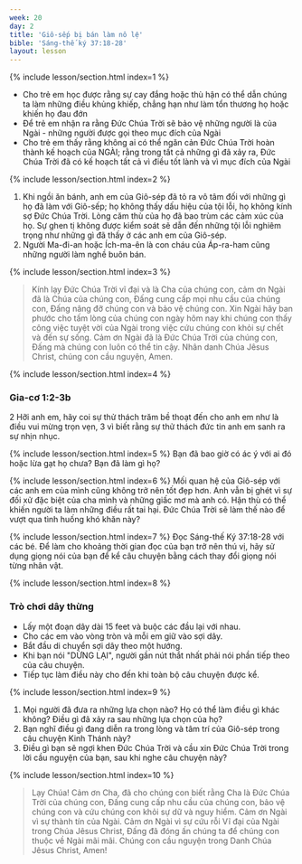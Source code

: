 ```yaml
---
week: 20
day: 2
title: 'Giô-sếp bị bán làm nô lệ'
bible: 'Sáng-thế ký 37:18-28'
layout: lesson
---
```



{% include lesson/section.html index=1 %}
- Cho trẻ em học được rằng sự cay đắng hoặc thù hận có thể dẫn chúng ta làm những điều khủng khiếp, chẳng hạn như làm tổn thương họ hoặc khiến họ đau đớn
- Để trẻ em nhận ra rằng Đức Chúa Trời sẽ bảo vệ những người là của Ngài - những người được gọi theo mục đích của Ngài
- Cho trẻ em thấy rằng không ai có thể ngăn cản Đức Chúa Trời hoàn thành kế hoạch của NGÀI; rằng trong tất cả những gì đã xảy ra, Đức Chúa Trời đã có kế hoạch tất cả vì điều tốt lành và vì mục đích của Ngài


{% include lesson/section.html index=2 %}
1. Khi ngồi ăn bánh, anh em của Giô-sép đã tỏ ra vô tâm đối với những gì họ đã làm với Giô-sếp; họ không thấy dấu hiệu của tội lỗi, họ không kính sợ Đức Chúa Trời. Lòng căm thù của họ đã bao trùm các cảm xúc của họ. Sự ghen tị không được kiểm soát sẽ dẫn đến những tội lỗi nghiêm trọng như những gì đã thấy ở các anh em của Giô-sép.
2. Người Ma-đi-an hoặc Ích-ma-ên là con cháu của Áp-ra-ham cũng những người làm nghề buôn bán.


{% include lesson/section.html index=3 %}
> Kính lạy Đức Chúa Trời vĩ đại và là Cha của chúng con, cảm ơn Ngài đã là Chúa của chúng con, Đấng cung cấp mọi nhu cầu của chúng con, Đấng nâng đỡ chúng con và bảo vệ chúng con. Xin Ngài hãy ban phước cho tấm lòng của chúng con ngày hôm nay khi chúng con thấy công việc tuyệt vời của Ngài trong việc cứu chúng con khỏi sự chết và đến sự sống. Cảm ơn Ngài đã là Đức Chúa Trời của chúng con, Đấng mà chúng con luôn có thể tin cậy. Nhân danh Chúa Jêsus Christ, chúng con cầu nguyện, Amen.


{% include lesson/section.html index=4 %}
### Gia-cơ 1:2-3b
2 Hỡi anh em, hãy coi sự thử thách trăm bề thoạt đến cho anh em như là điều vui mừng trọn vẹn, 3 vì biết rằng sự thử thách đức tin anh em sanh ra sự nhịn nhục.


{% include lesson/section.html index=5 %}
Bạn đã bao giờ có ác ý với ai đó hoặc lừa gạt họ chưa? 
Bạn đã làm gì họ?


{% include lesson/section.html index=6 %}
 Mối quan hệ của Giô-sép với các anh em của mình cũng không trở nên tốt đẹp hơn. Anh vẫn bị ghét vì sự đối xử đặc biệt của cha mình và những giấc mơ mà anh có. Hận thù có thể khiến người ta làm những điều rất tai hại. Đức Chúa Trời sẽ làm thế nào để vượt qua tình huống khó khăn này?


{% include lesson/section.html index=7 %}
Đọc Sáng-thế Ký 37:18-28 với các bé. 
Để làm cho khoảng thời gian đọc của bạn trở nên thú vị, hãy sử dụng giọng nói của bạn để kể câu chuyện bằng cách thay đổi giọng nói từng nhân vật.


{% include lesson/section.html index=8 %}
### Trò chơi dây thừng
- Lấy một đoạn dây dài 15 feet và buộc các đầu lại với nhau.
- Cho các em vào vòng tròn và mỗi em giữ vào sợi dây. 
- Bắt đầu di chuyển sợi dây theo một hướng. 
- Khi bạn nói "DỪNG LẠI", người gần nút thắt nhất phải nói phần tiếp theo của câu chuyện. 
- Tiếp tục làm điều này cho đến khi toàn bộ câu chuyện được kể.


{% include lesson/section.html index=9 %}
1. Mọi người đã đưa ra những lựa chọn nào? Họ có thể làm điều gì khác không? Điều gì đã xảy ra sau những lựa chọn của họ?
2. Bạn nghĩ điều gì đang diễn ra trong lòng và tâm trí của Giô-sép trong câu chuyện Kinh Thánh này?
3. Điều gì bạn sẽ ngợi khen Đức Chúa Trời và cầu xin Đức Chúa Trời trong lời cầu nguyện của bạn, sau khi nghe câu chuyện này?


{% include lesson/section.html index=10 %}
> Lạy Chúa! Cảm ơn Cha, đã cho chúng con biết rằng Cha là Đức Chúa Trời của chúng con, Đấng cung cấp nhu cầu của chúng con, bảo vệ chúng con và cứu chúng con khỏi sự dữ và nguy hiểm. Cảm ơn Ngài vì sự thành tín của Ngài. Cảm ơn Ngài vì sự cứu rỗi Vĩ đại của Ngài trong Chúa Jêsus Christ, Đấng đã đóng ấn chúng ta để chúng con thuộc về Ngài mãi mãi. Chúng con cầu nguyện trong Danh Chúa Jêsus Christ, Amen!

